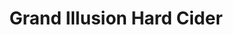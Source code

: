 ---
layout: '../../../layouts/Restaurant.astro'
title: Grand Illusion Hard Cider
lng: -77.1906461
lat: 40.2014466
color: 'var(--brewery)'
type: brewery
address: 26 W High St, Carlisle, PA 17013
rating: 3
tags:
  - brewery
  - craft ciders
  - appetizers
---